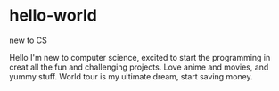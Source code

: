 # hello-world
new to CS

Hello 
I'm new to computer science, excited to start the programming in creat all the fun and challenging projects.
Love anime and movies, and yummy stuff.
World tour is my ultimate dream, start saving money.
